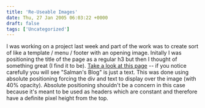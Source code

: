 ```yaml
---
title: 'Re-Useable Images'
date: Thu, 27 Jan 2005 06:03:22 +0000
draft: false
tags: ['Uncategorized']
---
```


I was working on a project last week and part of the work was to create sort of like a template / menu / footer with an opening image. Initally I was positioning the title of the page as a regular h3 but then I thought of something great (I find it to be). [Take a look at this page](/sources/reuseable-images/) -- if you notice carefully you will see "Salman's Blog" is just a text. This was done using absolute positioning forcing the div and text to display over the image (with 40% opacity). Absolute positioning shouldn't be a concern in this case because it's meant to be used as headers which are constant and therefore have a definite pixel height from the top.
